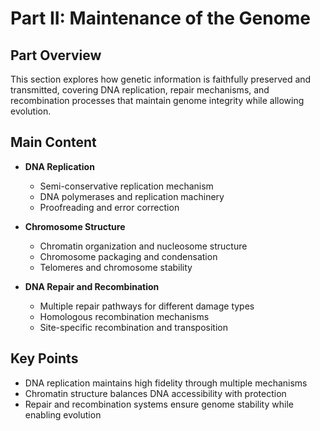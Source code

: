 # Part II: Maintenance of the Genome

## Part Overview
This section explores how genetic information is faithfully preserved and transmitted, covering DNA replication, repair mechanisms, and recombination processes that maintain genome integrity while allowing evolution.

## Main Content
- **DNA Replication**
  - Semi-conservative replication mechanism
  - DNA polymerases and replication machinery
  - Proofreading and error correction

- **Chromosome Structure**
  - Chromatin organization and nucleosome structure
  - Chromosome packaging and condensation
  - Telomeres and chromosome stability

- **DNA Repair and Recombination**
  - Multiple repair pathways for different damage types
  - Homologous recombination mechanisms
  - Site-specific recombination and transposition

## Key Points
- DNA replication maintains high fidelity through multiple mechanisms
- Chromatin structure balances DNA accessibility with protection
- Repair and recombination systems ensure genome stability while enabling evolution